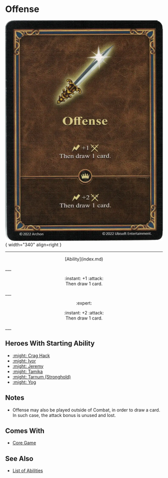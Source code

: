 # Offense

![Offense](../assets/abilities-offense.webp){ width="340" align=right }

___
<p style="text-align: center;" markdown>[Ability](index.md)</p>
___
<p style="text-align: center;" markdown>:instant: +1 :attack:<br>Then draw 1 card.</p>
___
<p style="text-align: center;" markdown> :expert: </p>

<p style="text-align: center;" markdown>:instant: +2 :attack:<br>Then draw 1 card.</p>
___


## Heroes With Starting Ability

- [:might: Crag Hack](../heroes/crag_hack.md)
- [:might: Ivor](../heroes/ivor.md)
- [:might: Jeremy](../heroes/jeremy.md)
- [:might: Tamika](../heroes/tamika.md)
- [:might: Tarnum (Stronghold)](../heroes/tarnum_stronghold.md)
- [:might: Yog](../heroes/yog.md)


## Notes

- Offense may also be played outside of Combat, in order to draw a card. In such case, the attack bonus is unused and lost.


## Comes With

- [Core Game](../content.md)


## See Also

- [List of Abilities](index.md)
